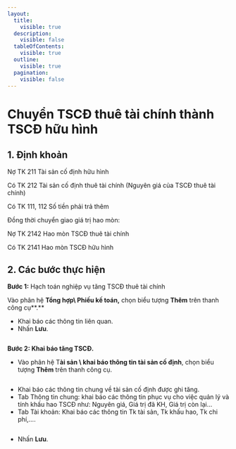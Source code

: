 ```yaml
---
layout:
  title:
    visible: true
  description:
    visible: false
  tableOfContents:
    visible: true
  outline:
    visible: true
  pagination:
    visible: false
---
```


# Chuyển TSCĐ thuê tài chính thành TSCĐ hữu hình

## 1.      Định khoản

Nợ TK 211                  Tài sản cố định hữu hình

&#x20;      Có TK 212            Tài sản cố định thuê tài chính (Nguyên giá của TSCĐ thuê tài chính)

&#x20;      Có TK 111, 112    Số tiền phải trả thêm

Đồng thời chuyển giao giá trị hao mòn:

Nợ TK 2142                  Hao mòn TSCĐ thuê tài chính

&#x20;     Có TK 2141             Hao mòn TSCĐ hữu hình

## 2.      Các bước thực hiện

**Bước 1:**  Hạch toán nghiệp vụ tăng TSCĐ thuê tài chính

Vào phân hệ **Tổng hợp\ Phiếu kế toán,** chọn biểu tượng **Thêm** trên thanh công cụ**.**

* Khai báo các thông tin liên quan.
* Nhấn **Lưu**.

<figure><img src=".gitbook/assets/sb_1 (59).png" alt=""><figcaption></figcaption></figure>

**Bước 2: Khai báo tăng TSCĐ.**

* Vào phân hệ T**ài sản \ khai báo thông tin tài sản cố định**, chọn biểu tượng **Thêm** trên thanh công cụ.

<figure><img src=".gitbook/assets/sb_2 (28).png" alt=""><figcaption></figcaption></figure>

* Khai báo các thông tin chung về tài sản cố định được ghi tăng.
* Tab Thông tin chung: khai báo các thông tin phục vụ cho việc quản lý và tính khấu hao TSCĐ như: Nguyên giá, Giá trị đã KH, Giá trị còn lại…
* Tab Tài khoản: Khai báo các thông tin Tk tài sản, Tk khấu hao, Tk chi phí,….

<figure><img src=".gitbook/assets/sb_3 (21).png" alt=""><figcaption></figcaption></figure>

* Nhấn **Lưu**.
